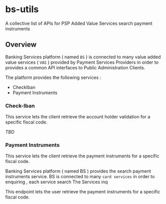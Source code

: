 # bs-utils
A collective list of APIs for PSP Added Value Services search payment instruments

## Overview
Banking Services platform ( named `BS` ) is connected to many value added value services ( `VAS` ) provided by Payment Services Providers in order to provides a common API interfaces to Public Administration Clients.


<!-- 
@startuml docs/media/img1
autonumber 
component bs as "Banking Services"
component psp1 as "PSP 1 VAS A" 
component psp2 as "PSP 2 VAS A"
component client as "Client"

client -> bs
bs -> psp1
bs -> psp2

@enduml 
-->

The platform provides the following services  :

- CheckIban
- Payment Instruments

### Check-Iban
This service lets the client retrieve the account holder validation for a specific fiscal code.

_TBD_

### Payment Instruments

This service lets the client retrieve the payment instruments for a specific fiscal code.

Banking Services platform ( named BS ) provides the search payment instruments service.
BS is connected to many `card services` in order to enquiring , each service search 
The Services inq


This endpoint lets the user retrieve the payment instruments for a specific fiscal code.
